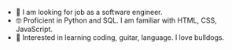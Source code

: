 - 👋 I am looking for job as a software engineer. 
- 🤓 Proficient in Python and SQL. I am familiar with HTML, CSS, JavaScript. 
- 👀 Interested in learning coding, guitar, language. I love bulldogs. 

<!---
azgk/azgk is a ✨ special ✨ repository because its `README.md` (this file) appears on your GitHub profile.
You can click the Preview link to take a look at your changes.
--->

